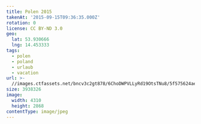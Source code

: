 ```yaml
---
title: Polen 2015
takenAt: '2015-09-15T09:36:35.000Z'
rotation: 0
license: CC BY-ND 3.0
geo:
  lat: 53.930666
  lng: 14.453333
tags:
  - polen
  - poland
  - urlaub
  - vacation
url: >-
  //images.ctfassets.net/bncv3c2gt878/6ChoDWPVLLyRd19OtsTNu8/5f575624aef677e5852c538a65e90cbf/polen-2015_25862761891_o
size: 3938326
image:
  width: 4310
  height: 2868
contentType: image/jpeg
---
```


